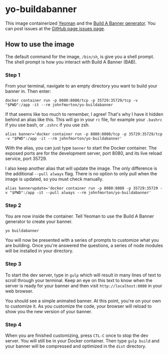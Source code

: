 # yo-buildabanner

This image containerized [Yeoman](https://yeoman.io/) and the [Build A Banner generator](https://github.com/johnfmorton/generator-buildabanner). You can post issues at the [GitHub page issues page](https://github.com/johnfmorton/docker-build-a-banner/issues).

## How to use the image

The default command for the image, `/bin/sh`, is give you a shell prompt. The shell prompt is how you interact with Build A Banner (BAB).

### Step 1

From your terminal, navigate to an empty directory you want to build your banner in. Then enter:

```
docker container run -p 8080:8080/tcp -p 35729:35729/tcp -v "$PWD":/app -it --rm johnfmorton/yo-buildabanner
```

If that seems like too much to remember, I agree! That's why I have it hidden behind an alias like this. This will go in your `rc` file, for example your `.bashrc` if you use bash, or `.zshrc` if you use zsh.

```
alias banner='docker container run -p 8080:8080/tcp -p 35729:35729/tcp -v "$PWD":/app -it --rm johnfmorton/yo-buildabanner'
```

With the alias, you can just type `banner` to start the Docker container. The exposed ports are for the development server, port 8080, and its live reload service, port 35729.

I also keep another alias that will update the image. The only difference is the additional `--pull always` flag. There is no option to only pull when the image is updated, so you must check manually.

```
alias bannerupdate='docker container run -p 8080:8080 -p 35729:35729 -v "$PWD":/app -it --pull always --rm johnfmorton/yo-buildabanner'
```

### Step 2

You are now inside the container. Tell Yeoman to use the Build A Banner generator to create your banner.

```
yo buildabanner
```

You will now be presented with a series of prompts to customize what you are building. Once you're answered the questions, a series of node modules will be installed in your directory.

### Step 3

To start the dev server, type in `gulp` which will result in many lines of text to scroll through your terminal. Keep an eye on this text to know when the server is ready for your banner and then visit `http://localhost:8080` in your web browser.

You should see a simple animated banner. At this point, you're on your own to customize it. As you customize the code, your browser will reload to show you the new version of your banner.

### Step 4

When you are finished customizing, press `CTL-C` once to stop the dev server. You will still be in your Docker container. Then type `gulp build` and your banner will be compressed and optimized in the `dist` directory.
